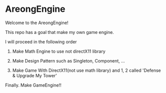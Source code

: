 # AreongEngine
Welcome to the AreongEngine!

This repo has a goal that make my own game engine.

I will proceed in the following order

1. Make Math Engine to use not directX11 library

2. Make Design Pattern such as Singleton, Component, ... 

3. Make Game With DirectX11(not use math library) and 1, 2 called 'Defense & Upgrade My Tower'

Finally. Make GameEngine!!
